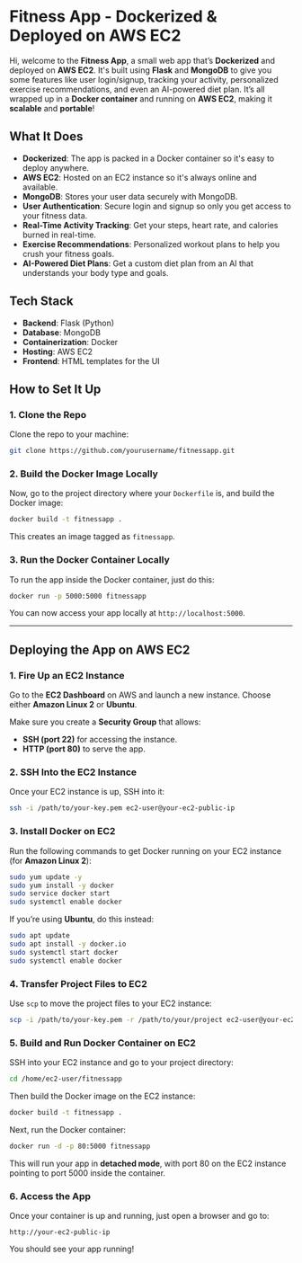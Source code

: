 # **Fitness App - Dockerized & Deployed on AWS EC2**

Hi, welcome to the **Fitness App**, a small web app that’s **Dockerized** and deployed on **AWS EC2**. It's built using **Flask** and **MongoDB** to give you some features like user login/signup, tracking your activity, personalized exercise recommendations, and even an AI-powered diet plan. It’s all wrapped up in a **Docker container** and running on **AWS EC2**, making it **scalable** and **portable**!

## **What It Does**

- **Dockerized**: The app is packed in a Docker container so it's easy to deploy anywhere. 
- **AWS EC2**: Hosted on an EC2 instance so it's always online and available. 
- **MongoDB**: Stores your user data securely with MongoDB.
- **User Authentication**: Secure login and signup so only you get access to your fitness data.
- **Real-Time Activity Tracking**: Get your steps, heart rate, and calories burned in real-time. 
- **Exercise Recommendations**: Personalized workout plans to help you crush your fitness goals. 
- **AI-Powered Diet Plans**: Get a custom diet plan from an AI that understands your body type and goals. 

## **Tech Stack**

- **Backend**: Flask (Python)
- **Database**: MongoDB 
- **Containerization**: Docker
- **Hosting**: AWS EC2
- **Frontend**: HTML templates for the UI

## **How to Set It Up**

### **1. Clone the Repo**

Clone the repo to your machine:

```bash
git clone https://github.com/yourusername/fitnessapp.git
```

### **2. Build the Docker Image Locally**

Now, go to the project directory where your `Dockerfile` is, and build the Docker image:

```bash
docker build -t fitnessapp .
```

This creates an image tagged as `fitnessapp`.

### **3. Run the Docker Container Locally**

To run the app inside the Docker container, just do this:

```bash
docker run -p 5000:5000 fitnessapp
```

You can now access your app locally at `http://localhost:5000`.

---

## **Deploying the App on AWS EC2**

### **1. Fire Up an EC2 Instance**

Go to the **EC2 Dashboard** on AWS and launch a new instance. Choose either **Amazon Linux 2** or **Ubuntu**.

Make sure you create a **Security Group** that allows:
- **SSH (port 22)** for accessing the instance.
- **HTTP (port 80)** to serve the app.

### **2. SSH Into the EC2 Instance**

Once your EC2 instance is up, SSH into it:

```bash
ssh -i /path/to/your-key.pem ec2-user@your-ec2-public-ip
```

### **3. Install Docker on EC2**

Run the following commands to get Docker running on your EC2 instance (for **Amazon Linux 2**):

```bash
sudo yum update -y
sudo yum install -y docker
sudo service docker start
sudo systemctl enable docker
```

If you’re using **Ubuntu**, do this instead:

```bash
sudo apt update
sudo apt install -y docker.io
sudo systemctl start docker
sudo systemctl enable docker
```

### **4. Transfer Project Files to EC2**

Use `scp` to move the project files to your EC2 instance:

```bash
scp -i /path/to/your-key.pem -r /path/to/your/project ec2-user@your-ec2-public-ip:/home/ec2-user/
```

### **5. Build and Run Docker Container on EC2**

SSH into your EC2 instance and go to your project directory:

```bash
cd /home/ec2-user/fitnessapp
```

Then build the Docker image on the EC2 instance:

```bash
docker build -t fitnessapp .
```

Next, run the Docker container:

```bash
docker run -d -p 80:5000 fitnessapp
```

This will run your app in **detached mode**, with port 80 on the EC2 instance pointing to port 5000 inside the container.

### **6. Access the App**

Once your container is up and running, just open a browser and go to:

```
http://your-ec2-public-ip
```

You should see your app running! 

